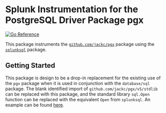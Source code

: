 # Splunk Instrumentation for the PostgreSQL Driver Package pgx

[![Go Reference](https://pkg.go.dev/badge/github.com/signalfx/splunk-otel-go/instrumentation/github.com/jackc/pgx/v5/splunkpgx.svg)](https://pkg.go.dev/github.com/signalfx/splunk-otel-go/instrumentation/github.com/jackc/pgx/v5/splunkpgx)

This package instruments the
[`github.com/jackc/pgx`](https://github.com/jackc/pgx) package using the
[`splunksql`](../../../../../database/sql/splunksql) package.

## Getting Started

This package is design to be a drop-in replacement for the existing use of the
`pgx` package when it is used in conjunction with the `database/sql` package.
The blank identified import of `github.com/jackc/pgx/v5/stdlib` can be replaced
with this package, and the standard library `sql.Open` function can be replaced
with the equivalent `Open` from `splunksql`. An example can be found
[here](example_test.go).
